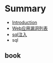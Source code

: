 # Summary

* [Introduction](README.md)
* [Web应用漏洞列表](webying-yong-lou-dong-lie-biao.md)
* [sql注入](sqlzhu-ru.md)
* sql

## book

